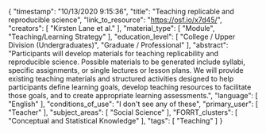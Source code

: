 {
    "timestamp": "10/13/2020 9:15:36",
    "title": "Teaching replicable and reproducible science",
    "link_to_resource": "https://osf.io/x7d45/",
    "creators": [
        "Kirsten Lane et al."
    ],
    "material_type": [
        "Module",
        "Teaching/Learning Strategy"
    ],
    "education_level": [
        "College / Upper Division (Undergraduates)",
        "Graduate / Professional"
    ],
    "abstract": "Participants will develop materials for teaching replicability and reproducible science. Possible materials to be generated include syllabi, specific assignments, or single lectures or lesson plans. We will provide existing teaching materials and structured activities designed to help participants define learning goals, develop teaching resources to facilitate those goals, and to create appropriate learning assessments.",
    "language": [
        "English"
    ],
    "conditions_of_use": "I don't see any of these",
    "primary_user": [
        "Teacher"
    ],
    "subject_areas": [
        "Social Science"
    ],
    "FORRT_clusters": [
        "Conceptual and Statistical Knowledge"
    ],
    "tags": [
        "Teaching"
    ]
}
